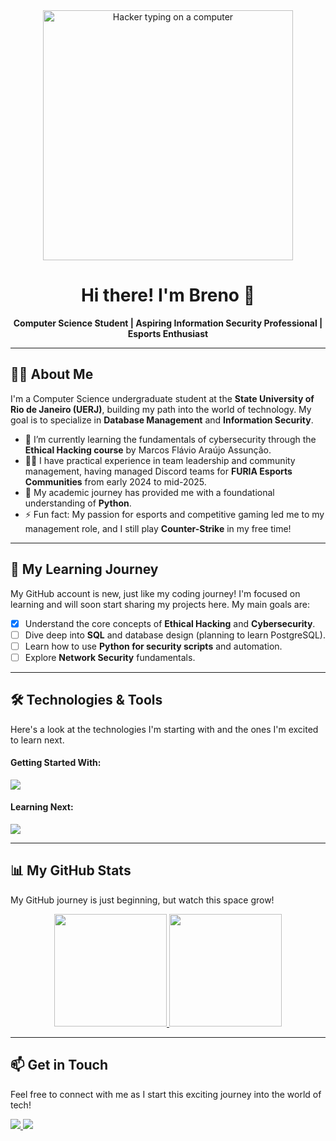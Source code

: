 <div align="center">
  <img src="https://media.giphy.com/media/du3J3cXyzhj75IOgvA/giphy.gif" width="400" alt="Hacker typing on a computer"/>
  <h1>Hi there! I'm Breno 👋</h1>
  <p><strong>Computer Science Student | Aspiring Information Security Professional | Esports Enthusiast</strong></p>
</div>

---

## 👨‍💻 About Me

I'm a Computer Science undergraduate student at the **State University of Rio de Janeiro (UERJ)**, building my path into the world of technology. My goal is to specialize in **Database Management** and **Information Security**.

- 🌱 I’m currently learning the fundamentals of cybersecurity through the **Ethical Hacking course** by Marcos Flávio Araújo Assunção.
- 👨‍💼 I have practical experience in team leadership and community management, having managed Discord teams for **FURIA Esports Communities** from early 2024 to mid-2025.
- 🐍 My academic journey has provided me with a foundational understanding of **Python**.
- ⚡ Fun fact: My passion for esports and competitive gaming led me to my management role, and I still play **Counter-Strike** in my free time!

---

## 🎯 My Learning Journey

My GitHub account is new, just like my coding journey! I'm focused on learning and will soon start sharing my projects here. My main goals are:

- [x] Understand the core concepts of **Ethical Hacking** and **Cybersecurity**.
- [ ] Dive deep into **SQL** and database design (planning to learn PostgreSQL).
- [ ] Learn how to use **Python for security scripts** and automation.
- [ ] Explore **Network Security** fundamentals.

---

## 🛠️ Technologies & Tools

Here's a look at the technologies I'm starting with and the ones I'm excited to learn next.

#### Getting Started With:
<p align="left">
  <a href="https://skillicons.dev">
    <img src="https://skillicons.dev/icons?i=python,git,vscode" />
  </a>
</p>

#### Learning Next:
<p align="left">
  <a href="https://skillicons.dev">
    <img src="https://skillicons.dev/icons?i=postgresql,mysql,linux,docker" />
  </a>
</p>

---

## 📊 My GitHub Stats

My GitHub journey is just beginning, but watch this space grow!

<div align="center">
  <a href="https://github.com/anuraghazra/github-readme-stats">
    <img height="180em" src="https://github-readme-stats.vercel.app/api?username=SEU-USERNAME&show_icons=true&theme=dracula&include_all_commits=true&count_private=true"/>
    <img height="180em" src="https://github-readme-stats.vercel.app/api/top-langs/?username=SEU-USERNAME&layout=compact&langs_count=7&theme=dracula"/>
  </a>
</div>

---

## 📫 Get in Touch

Feel free to connect with me as I start this exciting journey into the world of tech!

<p align="left">
  <a href="mailto:silva.breno_3@graduacao.uerj.br">
    <img src="https://img.shields.io/badge/Gmail-D14836?style=for-the-badge&logo=gmail&logoColor=white" />
  </a>
  <a href="https://twitter.com/BrenoMath_FUR" target="_blank">
    <img src="https://img.shields.io/badge/Twitter-1DA1F2?style=for-the-badge&logo=twitter&logoColor=white" />
  </a>
</p>
